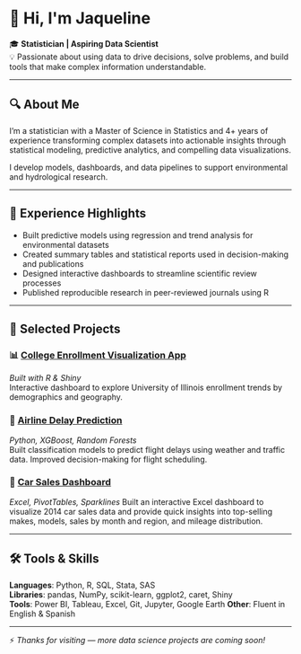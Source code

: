 # 👋 Hi, I'm Jaqueline

🎓 **Statistician | Aspiring Data Scientist**  
💡 Passionate about using data to drive decisions, solve problems, and build tools that make complex information understandable.

---

## 🔍 About Me

I’m a statistician with a Master of Science in Statistics and 4+ years of experience transforming complex datasets into actionable insights through statistical modeling, predictive analytics, and compelling data visualizations.

I develop models, dashboards, and data pipelines to support environmental and hydrological research.

---

## 💼 Experience Highlights

- Built predictive models using regression and trend analysis for environmental datasets
- Created summary tables and statistical reports used in decision-making and publications 
- Designed interactive dashboards to streamline scientific review processes  
- Published reproducible research in peer-reviewed journals using R

---

## 📁 Selected Projects

### 📊 [College Enrollment Visualization App](https://github.com/jortizDS/EnrollmentVisualizations)
*Built with R & Shiny*  
Interactive dashboard to explore University of Illinois enrollment trends by demographics and geography.

### 🛫 [Airline Delay Prediction]()
*Python, XGBoost, Random Forests*  
Built classification models to predict flight delays using weather and traffic data. Improved decision-making for flight scheduling.

### 🚗 [Car Sales Dashboard]()
*Excel, PivotTables, Sparklines*
Built an interactive Excel dashboard to visualize 2014 car sales data and provide quick insights into top-selling makes, models, sales by month and region, and mileage distribution. 

---

## 🛠️ Tools & Skills

**Languages**: Python, R, SQL, Stata, SAS  
**Libraries**: pandas, NumPy, scikit-learn, ggplot2, caret, Shiny  
**Tools**: Power BI, Tableau, Excel, Git, Jupyter, Google Earth 
**Other**: Fluent in English & Spanish

---

⚡ *Thanks for visiting — more data science projects are coming soon!*
